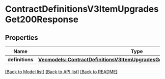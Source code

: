 # ContractDefinitionsV3ItemUpgradesGet200Response

## Properties

Name | Type | Description | Notes
------------ | ------------- | ------------- | -------------
**definitions** | [**Vec<models::ContractDefinitionsV3ItemUpgradesGet200ResponseDefinitionsInner>**](_contract_definitions_v3_item_upgrades_get_200_response_Definitions_inner.md) |  | 

[[Back to Model list]](../README.md#documentation-for-models) [[Back to API list]](../README.md#documentation-for-api-endpoints) [[Back to README]](../README.md)


